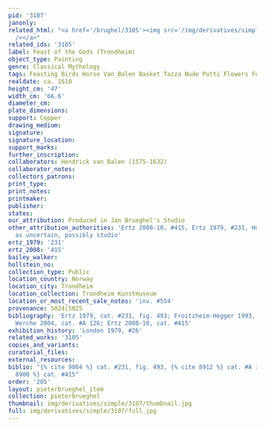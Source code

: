 ```yaml
---
pid: '3107'
janonly: 
related_html: "<a href='/brughel/3105'><img src='/img/derivatives/simple/3105/thumbnail.jpg'
  /></a>"
related_ids: '3105'
label: Feast of the Gods (Trondheim)
object_type: Painting
genre: Classical Mythology
tags: Feasting Birds Horse Van_Balen Basket Tazza Nude Putti Flowers Food Fruit
realdate: ca. 1610
height_cm: '47'
width_cm: '66.6'
diameter_cm: 
plate_dimensions: 
support: Copper
drawing_medium: 
signature: 
signature_location: 
support_marks: 
further_inscription: 
collaborators: Hendrick van Balen (1575-1632)
collaborator_notes: 
collectors_patrons: 
print_type: 
print_notes: 
printmaker: 
publisher: 
states: 
our_attribution: Produced in Jan Brueghel's Studio
other_attribution_authorities: 'Ertz 2008-10, #415, Ertz 1979, #231, Honig database
  as uncertain, possibly studio'
ertz_1979: '231'
ertz_2008: '415'
bailey_walker: 
hollstein_no: 
collection_type: Public
location_country: Norway
location_city: Trondheim
location_collection: Trondheim Kunstmuseum
location_or_most_recent_sale_notes: 'inv. #554'
provenance: 5024|5025
bibliography: 'Ertz 1979, cat. #231, fig. 493; Froitzheim-Hegger 1993, pp. 158-59;
  Werche 2004, cat. #A 126; Ertz 2008-10, cat. #415'
exhibition_history: 'London 1979, #26'
related_works: '3105'
copies_and_variants: 
curatorial_files: 
external_resources: 
biblio: "{% cite 9004 %} cat. #231, fig. 493, {% cite 8912 %} cat. #A 126, {% cite
  8900 %} cat. #415"
order: '205'
layout: pieterbrueghel_item
collection: pieterbrueghel
thumbnail: img/derivatives/simple/3107/thumbnail.jpg
full: img/derivatives/simple/3107/full.jpg
---
```

